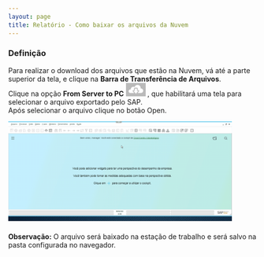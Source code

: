 ```yaml
---
layout: page
title: Relatório - Como baixar os arquivos da Nuvem
---
```


### Definição

Para realizar o download dos arquivos que estão na Nuvem, vá até a parte superior da tela, e clique na **Barra de Transferência de Arquivos**. <br> Clique na opção **From Server to PC** 
  <img alt="" src="botao-from-server-to-PC-img-001.png" >
, que habilitará uma tela para selecionar o arquivo exportado pelo SAP. <br> Após selecionar o arquivo clique no botão Open.


<div class="text-center" style="margin-bottom: 20px;">
  <img alt="Imagem" src="baixar-arquivo-nuvem.gif" style="width: 90%;" />
</div>

**Observação:** O arquivo será baixado na estação de trabalho e será salvo na pasta configurada no navegador.
